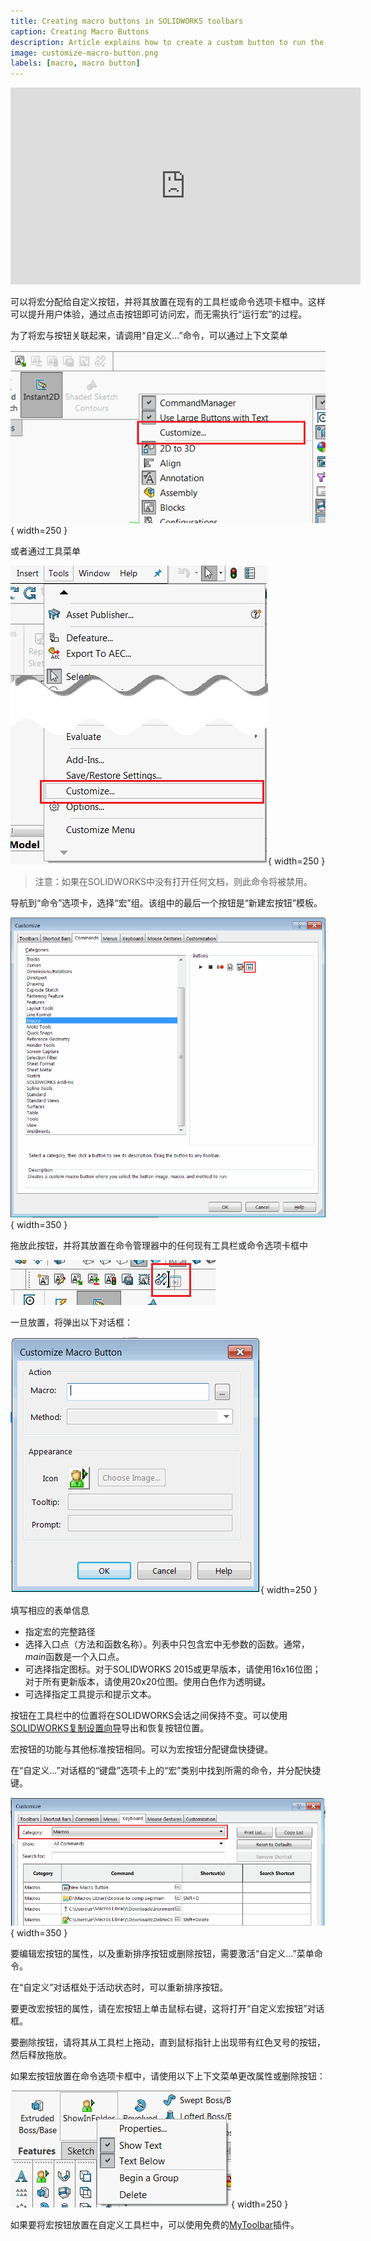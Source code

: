 ```yaml
---
title: Creating macro buttons in SOLIDWORKS toolbars
caption: Creating Macro Buttons
description: Article explains how to create a custom button to run the macro from the commands toolbar
image: customize-macro-button.png
labels: [macro, macro button]
---
```

<center>
  <iframe allow="autoplay; encrypted-media" allowfullscreen="" frameborder="0"
    width="560" height="315" src="https://www.youtube.com/embed/4CznIatoWUU">
  </iframe>
</center>

可以将宏分配给自定义按钮，并将其放置在现有的工具栏或命令选项卡框中。这样可以提升用户体验，通过点击按钮即可访问宏，而无需执行“运行宏”的过程。

为了将宏与按钮关联起来，请调用“自定义...”命令，可以通过上下文菜单

![从上下文菜单中选择自定义命令](customize-menu.png){ width=250 }

或者通过工具菜单

![从工具菜单中选择自定义命令](tools-customize.png){ width=250 }

> 注意：如果在SOLIDWORKS中没有打开任何文档，则此命令将被禁用。

导航到“命令”选项卡，选择“宏”组。该组中的最后一个按钮是“新建宏按钮”模板。

![宏命令工具栏自定义](macro-commands-toolbar.png){ width=350 }

拖放此按钮，并将其放置在命令管理器中的任何现有工具栏或命令选项卡框中

![将宏按钮拖放到现有工具栏中](drop-command.png)

一旦放置，将弹出以下对话框：

![指定宏按钮的选项](customize-macro-button.png){ width=250 }

填写相应的表单信息

* 指定宏的完整路径
* 选择入口点（方法和函数名称）。列表中只包含宏中无参数的函数。通常，*main*函数是一个入口点。
* 可选择指定图标。对于SOLIDWORKS 2015或更早版本，请使用16x16位图；对于所有更新版本，请使用20x20位图。使用白色作为透明键。
* 可选择指定工具提示和提示文本。

按钮在工具栏中的位置将在SOLIDWORKS会话之间保持不变。可以使用[SOLIDWORKS复制设置向导](https://help.solidworks.com/2013/english/solidworks/sldworks/c_copy_settings_wizard.htm)导出和恢复按钮位置。

宏按钮的功能与其他标准按钮相同。可以为宏按钮分配键盘快捷键。

在“自定义...”对话框的“键盘”选项卡上的“宏”类别中找到所需的命令，并分配快捷键。

![为宏按钮添加键盘快捷键](macro-buttons-keyboard-shortcuts.png){ width=350 }

要编辑宏按钮的属性，以及重新排序按钮或删除按钮，需要激活“自定义...”菜单命令。

在“自定义”对话框处于活动状态时，可以重新排序按钮。

要更改宏按钮的属性，请在宏按钮上单击鼠标右键，这将打开“自定义宏按钮”对话框。

要删除按钮，请将其从工具栏上拖动，直到鼠标指针上出现带有红色叉号的按钮，然后释放拖放。

如果宏按钮放置在命令选项卡框中，请使用以下上下文菜单更改属性或删除按钮：

![命令选项卡框中的宏按钮属性](command-tab-macro-button-properties.png){ width=250 }

如果要将宏按钮放置在自定义工具栏中，可以使用免费的[MyToolbar](/labs/solidworks/my-toolbar)插件。